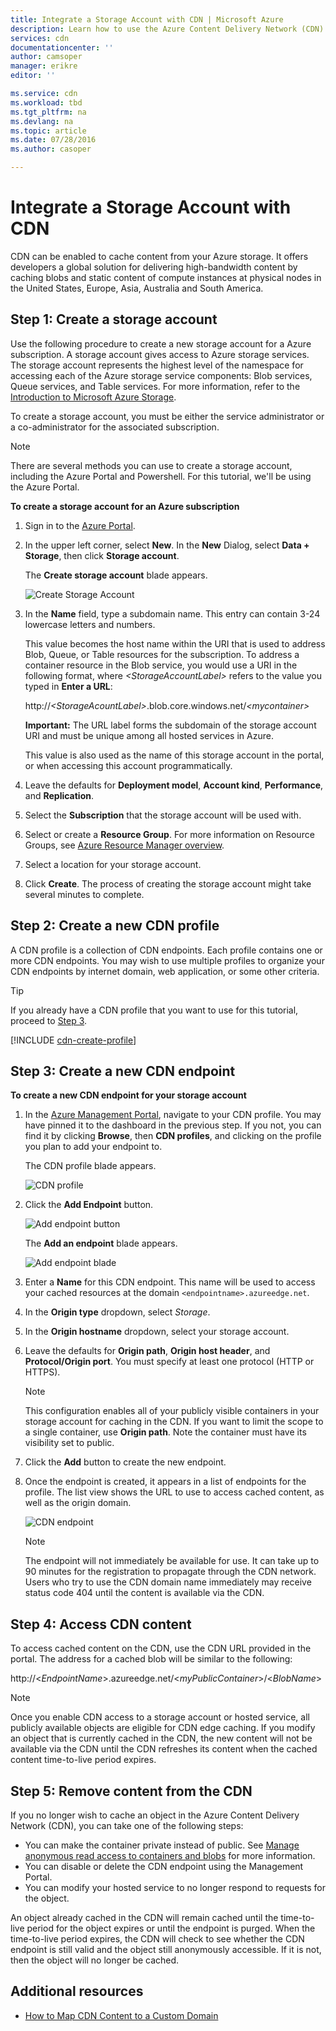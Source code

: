 ```yaml
---
title: Integrate a Storage Account with CDN | Microsoft Azure
description: Learn how to use the Azure Content Delivery Network (CDN) to deliver high-bandwidth content by caching blobs from Azure Storage.
services: cdn
documentationcenter: ''
author: camsoper
manager: erikre
editor: ''

ms.service: cdn
ms.workload: tbd
ms.tgt_pltfrm: na
ms.devlang: na
ms.topic: article
ms.date: 07/28/2016
ms.author: casoper

---
```

# Integrate a Storage Account with CDN
CDN can be enabled to cache content from your Azure storage. It offers developers a global solution for delivering high-bandwidth content by caching blobs and static content of compute instances at physical nodes in the United States, Europe, Asia, Australia and South America.

## Step 1: Create a storage account
Use the following procedure to create a new storage account for a
Azure subscription. A storage account gives access to
Azure storage services. The storage account represents the highest level
of the namespace for accessing each of the Azure storage service
components: Blob services, Queue services, and Table services. For more information, refer to the [Introduction to Microsoft Azure Storage](../storage/storage-introduction.md).

To create a storage account, you must be either the service
administrator or a co-administrator for the associated subscription.

> [!NOTE]
> There are several methods you can use to create a storage account, including the Azure Portal and Powershell.  For this tutorial, we'll be using the Azure Portal.  
> 
> 

**To create a storage account for an Azure subscription**

1. Sign in to the [Azure Portal](https://portal.azure.com).
2. In the upper left corner, select **New**. In the **New** Dialog, select **Data  + Storage**, then click **Storage account**.
   
   The **Create storage account** blade appears.
   
   ![Create Storage Account][create-new-storage-account]
3. In the **Name** field, type a subdomain name. This entry can contain 3-24 lowercase letters and numbers.
   
    This value becomes the host name within the URI that is used to
    address Blob, Queue, or Table resources for the subscription. To
    address a container resource in the Blob service, you would use a
    URI in the following format, where *&lt;StorageAccountLabel&gt;* refers
    to the value you typed in **Enter a URL**:
   
    http://*&lt;StorageAcountLabel&gt;*.blob.core.windows.net/*&lt;mycontainer&gt;*
   
    **Important:** The URL label forms the subdomain of the storage
    account URI and must be unique among all hosted services in
    Azure.
   
    This value is also used as the name of this storage account in the portal, or when accessing this account programmatically.
4. Leave the defaults for **Deployment model**, **Account kind**, **Performance**, and **Replication**. 
5. Select the **Subscription** that the storage account will be used with.
6. Select or create a **Resource Group**.  For more information on Resource Groups, see [Azure Resource Manager overview](../resource-group-overview.md#resource-groups).
7. Select a location for your storage account.
8. Click **Create**. The process of creating the storage account might take several minutes to complete.

## Step 2: Create a new CDN profile
A CDN profile is a collection of CDN endpoints.  Each profile contains one or more CDN endpoints.  You may wish to use multiple profiles to organize your CDN endpoints by internet domain, web application, or some other criteria.

> [!TIP]
> If you already have a CDN profile that you want to use for this tutorial, proceed to [Step 3](#step-3-create-a-new-cdn-endpoint).
> 
> 

[!INCLUDE [cdn-create-profile](../../includes/cdn-create-profile.md)]

## Step 3: Create a new CDN endpoint
**To create a new CDN endpoint for your storage account**

1. In the [Azure Management Portal](https://portal.azure.com), navigate to your CDN profile.  You may have pinned it to the dashboard in the previous step.  If you not, you can find it by clicking **Browse**, then **CDN profiles**, and clicking on the profile you plan to add your endpoint to.
   
    The CDN profile blade appears.
   
    ![CDN profile][cdn-profile-settings]
2. Click the **Add Endpoint** button.
   
    ![Add endpoint button][cdn-new-endpoint-button]
   
    The **Add an endpoint** blade appears.
   
    ![Add endpoint blade][cdn-add-endpoint]
3. Enter a **Name** for this CDN endpoint.  This name will be used to access your cached resources at the domain `<endpointname>.azureedge.net`.
4. In the **Origin type** dropdown, select *Storage*.  
5. In the **Origin hostname** dropdown, select your storage account.
6. Leave the defaults for **Origin path**, **Origin host header**, and **Protocol/Origin port**.  You must specify at least one protocol (HTTP or HTTPS).
   
   > [!NOTE]
   > This configuration enables all of your publicly visible containers in your storage account for caching in the CDN.  If you want to limit the scope to a single container, use **Origin path**.  Note the container must have its visibility set to public.
   > 
   > 
7. Click the **Add** button to create the new endpoint.
8. Once the endpoint is created, it appears in a list of endpoints for the profile. The list view shows the URL to use to access cached content, as well as the origin domain.
   
    ![CDN endpoint][cdn-endpoint-success]
   
   > [!NOTE]
   > The endpoint will not immediately be available for use.  It can take up to 90 minutes for the registration to propagate through the CDN network. Users who try to use the CDN domain name immediately may receive status code 404 until the content is available via the CDN.
   > 
   > 

## Step 4: Access CDN content
To access cached content on the CDN, use the CDN URL provided in the portal. The address for a cached blob will be similar to the following:

http://<*EndpointName*\>.azureedge.net/<*myPublicContainer*\>/<*BlobName*\>

> [!NOTE]
> Once you enable CDN access to a storage account or hosted service, all publicly available objects are eligible for CDN edge caching. If you modify an object that is currently cached in the CDN, the new content will not be available via the CDN until the CDN refreshes its content when the cached content time-to-live period expires.
> 
> 

## Step 5: Remove content from the CDN
If you no longer wish to cache an object in the Azure Content
Delivery Network (CDN), you can take one of the following steps:

* You can make the container private instead of public. See [Manage anonymous read access to containers and blobs](../storage/storage-manage-access-to-resources.md) for more information.
* You can disable or delete the CDN endpoint using the Management Portal.
* You can modify your hosted service to no longer respond to requests for the object.

An object already cached in the CDN will remain cached until the time-to-live period for the object expires or until the endpoint is purged. When the time-to-live period expires, the CDN will check to see whether the CDN endpoint is still valid and the object still anonymously accessible. If it is not, then the object will no longer be cached.

## Additional resources
* [How to Map CDN Content to a Custom Domain](cdn-map-content-to-custom-domain.md)

[create-new-storage-account]: ./media/cdn-create-a-storage-account-with-cdn/CDN_CreateNewStorageAcct.png

[cdn-profile-settings]: ./media/cdn-create-a-storage-account-with-cdn/cdn-profile-settings.png
[cdn-new-endpoint-button]: ./media/cdn-create-a-storage-account-with-cdn/cdn-new-endpoint-button.png
[cdn-add-endpoint]: ./media/cdn-create-a-storage-account-with-cdn/cdn-add-endpoint.png
[cdn-endpoint-success]: ./media/cdn-create-a-storage-account-with-cdn/cdn-endpoint-success.png
